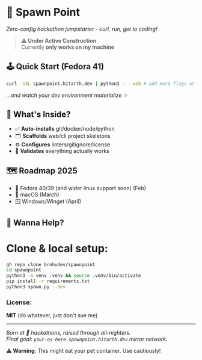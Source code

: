 # 🚀 Spawn Point 

*Zero-config hackathon jumpstarter - curl, run, get to coding!*

> **⚠️ Under Active Construction**  
> Currently **only works on my machine** 


## 🕹️ Quick Start (Fedora 41)
```bash
curl -sSL spawnpoint.hitarth.dev | python3 - --web # add more flags or setup live!
```
*...and watch your dev environment materialize ✨*

## 🌟 What's Inside?
- ✅ **Auto-installs** git/docker/node/python  
- 🗂️ **Scaffolds** web/cli project skeletons  
- ⚙️ **Configures** linters/gitignore/license  
- 🧪 **Validates** everything actually works  

## 🗺️ Roadmap 2025
- 🐧 Fedora 40/39 (and wider linux support soon) (Feb)  
- 🍎 macOS (March)  
- 🪟 Windows/Winget (April)  

## 👥 Wanna Help? 

# Clone & local setup:

```bash
gh repo clone brohudev/spawnpoint
cd spawnpoint
python3 -m venv .venv && source .venv/bin/activate
pip install -r requirements.txt
python3 spawn.py --dev
```

### License:
 **MIT** (do whatever, just don't sue me)  

--- 

*Born at 🏫 hackathons, raised through all-nighters.  
Final goal: `your-os-here.spawnpoint.hitarth.dev` mirror network.*  

**⚠️ Warning**: This might eat your pet container. Use cautiously!
